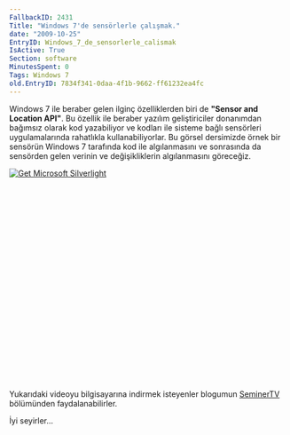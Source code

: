 ```yaml
---
FallbackID: 2431
Title: "Windows 7'de sensörlerle çalışmak."
date: "2009-10-25"
EntryID: Windows_7_de_sensorlerle_calismak
IsActive: True
Section: software
MinutesSpent: 0
Tags: Windows 7
old.EntryID: 7834f341-0daa-4f1b-9662-ff61232ea4fc
---
```

Windows 7 ile beraber gelen ilginç özelliklerden biri de **"Sensor and
Location API"**. Bu özellik ile beraber yazılım geliştiriciler
donanımdan bağımsız olarak kod yazabiliyor ve kodları ile sisteme bağlı
sensörleri uygulamalarında rahatlıkla kullanabiliyorlar. Bu görsel
dersimizde örnek bir sensörün Windows 7 tarafında kod ile algılanmasını
ve sonrasında da sensörden gelen verinin ve değişikliklerin
algılanmasını göreceğiz.

<div style="width:512px;height:384px;">

[![Get Microsoft
Silverlight](http://go2.microsoft.com/fwlink/?LinkId=108181)](http://go2.microsoft.com/fwlink/?LinkID=124807)

</div>

Yukarıdaki videoyu bilgisayarına indirmek isteyenler blogumun
[SeminerTV](http://daron.yondem.com/tr/formatpage.aspx?path=seminertv.format.html#GorselDersler)
bölümünden faydalanabilirler.

İyi seyirler...


